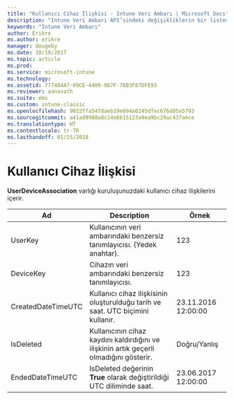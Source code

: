 ```yaml
---
title: "Kullanıcı Cihaz İlişkisi - Intune Veri Ambarı | Microsoft Docs"
description: "Intune Veri Ambarı API’sindeki değişikliklerin bir listesi."
keywords: "Intune Veri Ambarı"
author: Erikre
ms.author: erikre
manager: dougeby
ms.date: 10/19/2017
ms.topic: article
ms.prod: 
ms.service: microsoft-intune
ms.technology: 
ms.assetid: 777484A7-09CE-4409-987F-76B3F87DFE93
ms.reviewer: aanavath
ms.suite: ems
ms.custom: intune-classic
ms.openlocfilehash: 9032ffa547daeb19e694a0245dfec676d85a5793
ms.sourcegitcommit: a41ad9988a8c14e6b15123a9ea9bc29ac437a4ce
ms.translationtype: HT
ms.contentlocale: tr-TR
ms.lasthandoff: 01/25/2018
---
```

# <a name="user-device-association"></a>Kullanıcı Cihaz İlişkisi

**UserDeviceAssociation** varlığı kuruluşunuzdaki kullanıcı cihaz ilişkilerini içerir.

| Ad               | Description                                                                                      | Örnek                |
|--------------------|--------------------------------------------------------------------------------------------------|------------------------|
| UserKey            | Kullanıcının veri ambarındaki benzersiz tanımlayıcısı. (Yedek anahtar).                              | 123                    |
| DeviceKey          | Cihazın veri ambarındaki benzersiz tanımlayıcısı.                                            | 123                    |
| CreatedDateTimeUTC | Kullanıcı cihaz ilişkisinin oluşturulduğu tarih ve saat. UTC biçimini kullanır.                                | 23.11.2016 12:00:00 |
| IsDeleted          | Kullanıcının cihaz kaydını kaldırdığını ve ilişkinin artık geçerli olmadığını gösterir. | Doğru/Yanlış             |
| EndedDateTimeUTC   | IsDeleted değerinin **True** olarak değiştirildiği UTC diliminde saat.                                              | 23.06.2017 12:00:00 |
